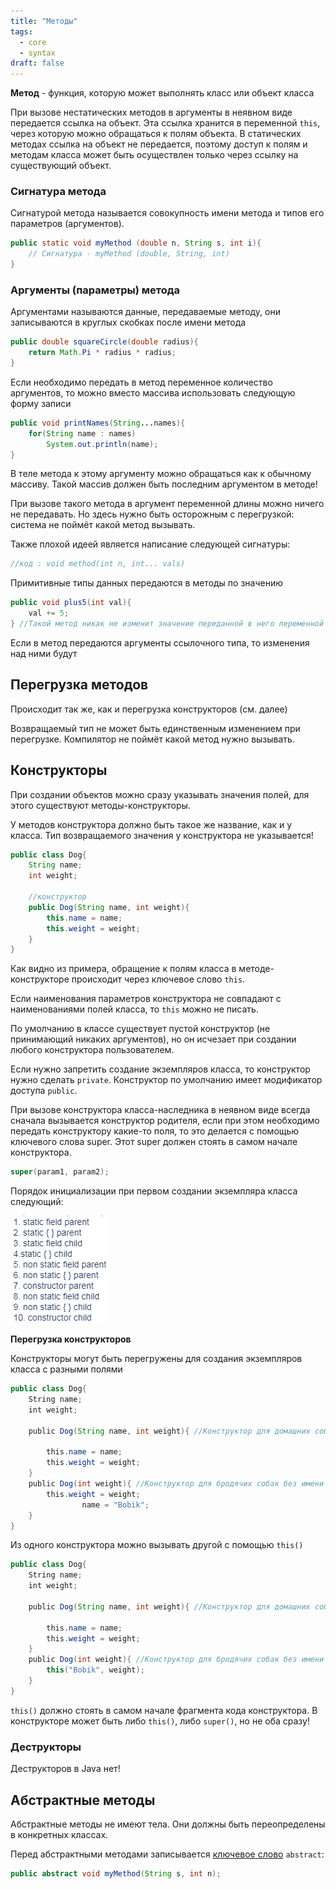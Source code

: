 ```yaml
---
title: "Методы"
tags:
  - core
  - syntax
draft: false
---
```


**Метод** - функция, которую может выполнять класс или объект класса

При вызове нестатических методов в аргументы в неявном виде передается ссылка на объект. Эта ссылка хранится в переменной `this`, через которую можно обращаться к полям объекта. В статических методах ссылка на объект не передается, поэтому доступ к полям и методам класса может быть осуществлен только через ссылку на существующий объект.

### Сигнатура метода

Сигнатурой метода называется совокупность имени метода и типов его параметров (аргументов).
```java
public static void myMethod (double n, String s, int i){
    // Сигнатура - myMethod (double, String, int)
}
```

### Аргументы (параметры) метода

Аргументами называются данные, передаваемые методу, они записываются в круглых скобках после имени метода
```java
public double squareCircle(double radius){
    return Math.Pi * radius * radius;
}
```

Если необходимо передать в метод переменное количество аргументов, то можно вместо массива использовать следующую форму записи
```java
public void printNames(String...names){
    for(String name : names)
        System.out.println(name);
}
```

В теле метода к этому аргументу можно обращаться как к обычному массиву.
Такой массив должен быть последним аргументом в методе!

При вызове такого метода в аргумент переменной длины можно ничего не передавать. Но здесь нужно быть осторожным с перегрузкой: система не поймёт какой метод вызывать.

Также плохой идеей является написание следующей сигнатуры:
```java
//код : void method(int n, int... vals)
```

Примитивные типы данных передаются в методы по значению
```java
public void plus5(int val){
    val += 5;
} //Такой метод никак не изменит значение переданной в него переменной
```

Если в метод передаются аргументы ссылочного типа, то изменения над ними будут

## Перегрузка методов
Происходит так же, как и перегрузка конструкторов (см. далее)

Возвращаемый тип не может быть единственным изменением при перегрузке. Компилятор не поймёт какой метод нужно вызывать.

## Конструкторы

При создании объектов можно сразу указывать значения полей, для этого существуют методы-конструкторы.

У методов конструктора должно быть такое же название, как и у класса. Тип возвращаемого значения у конструктора не указывается!

```java
public class Dog{
    String name;
    int weight;

    //конструктор
    public Dog(String name, int weight){
        this.name = name;
        this.weight = weight;
    }
}
```

Как видно из примера, обращение к полям класса в методе-конструкторе происходит через ключевое слово `this`.

Если наименования параметров конструктора не совпадают с наименованиями полей класса, то `this` можно не писать.

По умолчанию в классе существует пустой конструктор (не принимающий никаких аргументов), но он исчезает при создании любого конструктора пользователем.

Если нужно запретить создание экземпляров класса, то конструктор нужно сделать `private`. Конструктор по умолчанию имеет модификатор доступа `public`.

При вызове конструктора класса-наследника в неявном виде всегда сначала вызывается конструктор родителя, если при этом необходимо передать конструктору какие-то поля, то это делается с помощью ключевого слова super. Этот super должен стоять в самом начале конструктора.

```java
super(param1, param2);
```
Порядок инициализации при первом создании экземпляра класса следующий:

![object creation order](../../images/object_creation_order.png)

**Перегрузка конструкторов**

Конструкторы могут быть перегружены для создания экземпляров класса с разными полями
```java
public class Dog{
    String name;
    int weight;

    public Dog(String name, int weight){ //Конструктор для домашних собак с именем

        this.name = name;
        this.weight = weight;
    }
    public Dog(int weight){ //Конструктор для бродячих собак без имени
        this.weight = weight;
                name = "Bobik";
    }
}
```

Из одного конструктора можно вызывать другой с помощью `this()`
```java
public class Dog{
    String name;
    int weight;

    public Dog(String name, int weight){ //Конструктор для домашних собак с именем

        this.name = name;
        this.weight = weight;
    }
    public Dog(int weight){ //Конструктор для бродячих собак без имени
        this("Bobik", weight);
    }
}
```

`this()` должно стоять в самом начале фрагмента кода конструктора.
В конструкторе может быть либо `this()`, либо `super()`, но не оба сразу!

### Деструкторы
Деструкторов в Java нет!

## Абстрактные методы

Абстрактные методы не имеют тела. Они должны быть переопределены в конкретных классах.

Перед абстрактными методами записывается [ключевое слово](keywords.md) `abstract`:

```java
public abstract void myMethod(String s, int n);
```